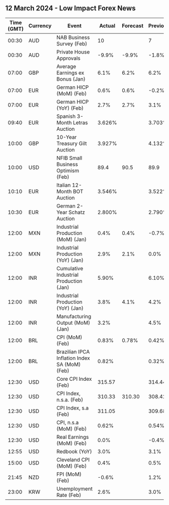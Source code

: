 ## 12 March 2024 - Low Impact Forex News

| Time (GMT) | Currency | Event | Actual | Forecast | Previous |
|------|----------|-------|--------|----------|----------|
| 00:30 | AUD | NAB Business Survey (Feb) | 10 |  | 7 |
| 00:30 | AUD | Private House Approvals | -9.9% | -9.9% | -1.8% |
| 07:00 | GBP | Average Earnings ex Bonus (Jan) | 6.1% | 6.2% | 6.2% |
| 07:00 | EUR | German HICP (MoM) (Feb) | 0.6% | 0.6% | -0.2% |
| 07:00 | EUR | German HICP (YoY) (Feb) | 2.7% | 2.7% | 3.1% |
| 09:40 | EUR | Spanish 3-Month Letras Auction | 3.626% |  | 3.703% |
| 10:00 | GBP | 10-Year Treasury Gilt Auction | 3.927% |  | 4.132% |
| 10:00 | USD | NFIB Small Business Optimism (Feb) | 89.4 | 90.5 | 89.9 |
| 10:10 | EUR | Italian 12-Month BOT Auction | 3.546% |  | 3.522% |
| 10:30 | EUR | German 2-Year Schatz Auction | 2.800% |  | 2.790% |
| 12:00 | MXN | Industrial Production (MoM) (Jan) | 0.4% | 0.4% | -0.7% |
| 12:00 | MXN | Industrial Production (YoY) (Jan) | 2.9% | 2.1% | 0.0% |
| 12:00 | INR | Cumulative Industrial Production (Jan) | 5.90% |  | 6.10% |
| 12:00 | INR | Industrial Production (YoY) (Jan) | 3.8% | 4.1% | 4.2% |
| 12:00 | INR | Manufacturing Output (MoM) (Jan) | 3.2% |  | 4.5% |
| 12:00 | BRL | CPI (MoM) (Feb) | 0.83% | 0.78% | 0.42% |
| 12:00 | BRL | Brazilian IPCA Inflation Index SA (MoM) (Feb) | 0.82% |  | 0.32% |
| 12:30 | USD | Core CPI Index (Feb) | 315.57 |  | 314.44 |
| 12:30 | USD | CPI Index, n.s.a. (Feb) | 310.33 | 310.30 | 308.42 |
| 12:30 | USD | CPI Index, s.a (Feb) | 311.05 |  | 309.68 |
| 12:30 | USD | CPI, n.s.a (MoM) (Feb) | 0.62% |  | 0.54% |
| 12:30 | USD | Real Earnings (MoM) (Feb) | 0.0% |  | -0.4% |
| 12:55 | USD | Redbook (YoY) | 3.0% |  | 3.1% |
| 15:00 | USD | Cleveland CPI (MoM) (Feb) | 0.4% |  | 0.5% |
| 21:45 | NZD | FPI (MoM) (Feb) | -0.6% |  | 1.2% |
| 23:00 | KRW | Unemployment Rate (Feb) | 2.6% |  | 3.0% |
